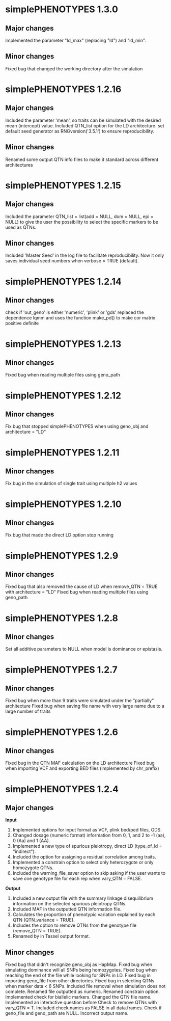 # simplePHENOTYPES 1.3.0
## Major changes
Implemented the parameter "ld_max" (replacing "ld") and "ld_min".
## Minor changes
Fixed bug that changed the working directory after the simulation

# simplePHENOTYPES 1.2.16
## Major changes
Included the parameter 'mean', so traits can be simulated with the desired mean (intercept) value.
Included QTN_list option for the LD architecture. 
set default seed generator as RNGversion('3.5.1') to ensure reproducibility.
## Minor changes
Renamed some output QTN info files to make it standard across different architectures

# simplePHENOTYPES 1.2.15
## Major changes
Included the parameter QTN_list = list(add = NULL, dom = NULL, epi = NULL) to give the user the possibility to select the specific markers to be used as QTNs.
## Minor changes
Included 'Master Seed' in the log file to facilitate reproducibility. Now it only saves individual seed numbers when verbose = TRUE (default).

# simplePHENOTYPES 1.2.14
## Minor changes
check if 'out_geno' is either 'numeric', 'plink' or 'gds'
replaced the dependence lqmm and uses the function make_pd() to make cor matrix positive definite

# simplePHENOTYPES 1.2.13
## Minor changes
Fixed bug when reading multiple files using geno_path

# simplePHENOTYPES 1.2.12
## Minor changes
Fix bug that stopped simplePHENOTYPES when using geno_obj and architecture = "LD"

# simplePHENOTYPES 1.2.11
## Minor changes
Fix bug in the simulation of single trait using multiple h2 values 

# simplePHENOTYPES 1.2.10
## Minor changes
Fix bug that made the direct LD option stop running


# simplePHENOTYPES 1.2.9
## Minor changes
Fixed bug that also removed the cause of LD when remove_QTN = TRUE with architecture = "LD"
Fixed bug when reading multiple files using geno_path

# simplePHENOTYPES 1.2.8
## Minor changes
Set all additive parameters to NULL when model is dominance or epistasis.

# simplePHENOTYPES 1.2.7
## Minor changes
Fixed bug when more than 9 traits were simulated under the "partially" architecture
Fixed bug when saving file name with very large name due to a large number of traits

# simplePHENOTYPES 1.2.6
## Minor changes
Fixed bug in the QTN MAF calculation on the LD architecture
Fixed bug when importing VCF and exporting BED files (implemented by chr_prefix)


# simplePHENOTYPES 1.2.4
## Major changes
**Input**
1. Implemented options for input format as VCF, plink bed/ped files, GDS.
1. Changed dosage (numeric format) information from 0, 1, and 2 to -1 (aa), 0 (Aa) and 1 (AA).
1. Implemented a new type of spurious pleiotropy, direct LD (type\_of\_ld = "indirect").
1. Included the option for assigning a residual correlation among traits.
1. Implemented a constrain option to select only heterozygote or only homozygote QTNs.
1. Included the warning\_file\_saver option to skip asking if the user wants to save one genotype file for each rep when vary\_QTN = FALSE.

**Output**
1. Included a new output file with the summary linkage disequilibrium information on the selected spurious pleiotropy QTNs.
1. Included MAF in the outputted QTN information file.
1. Calculates the proportion of phenotypic variation explained by each QTN (QTN\_variance = TRUE).
1. Includes the option to remove QTNs from the genotype file (remove_QTN = TRUE).
1. Renamed <Taxa> by <Trait> in Tassel output format.


## Minor changes

Fixed bug that didn't recognize geno\_obj as HapMap.
Fixed bug when simulating dominance will all SNPs being homozygotes.
Fixed bug when reaching the end of the file while looking for SNPs in LD.
Fixed bug in importing geno\_file from other directories.
Fixed bug in selecting QTNs when marker data < 6 SNPs.
Included file removal when simulation does not complete.
Renamed file outputted as numeric.
Renamed constrain option.
Implemented check for biallelic markers.
Changed the QTN file name.
Implemented an interactive question before Check to remove QTNs with vary\_QTN = T.
Included check.names as FALSE in all data.frames.
Check if geno\_file and geno\_path are NULL.
Incorrect output name.

